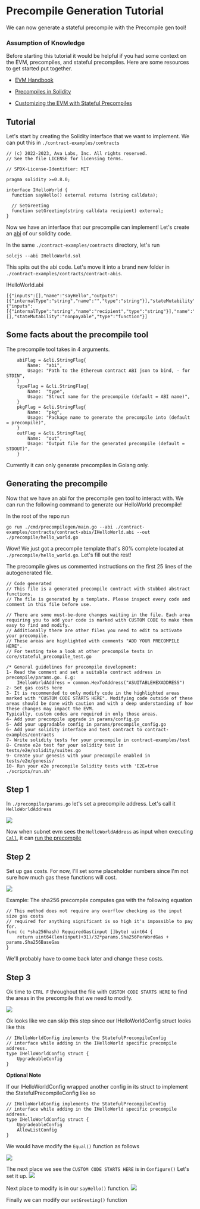 # Precompile Generation Tutorial

We can now generate a stateful precompile with the Precompile gen tool!

### Assumption of Knowledge
Before starting this tutorial it would be helpful if you had some context on the EVM, precompiles, and stateful precompiles. 
Here are some resources to get started put together. 

- [EVM Handbook](https://noxx3xxon.notion.site/noxx3xxon/The-EVM-Handbook-bb38e175cc404111a391907c4975426d)

- [Precompiles in Solidity](https://medium.com/@rbkhmrcr/precompiles-solidity-e5d29bd428c4)

- [Customizing the EVM with Stateful Precompiles](https://medium.com/avalancheavax/customizing-the-evm-with-stateful-precompiles-f44a34f39efd)

 
## Tutorial

Let's start by creating the Solidity interface that we want to implement. We can put this  in `./contract-examples/contracts`

```
// (c) 2022-2023, Ava Labs, Inc. All rights reserved.
// See the file LICENSE for licensing terms.

// SPDX-License-Identifier: MIT

pragma solidity >=0.8.0;

interface IHelloWorld {
  function sayHello() external returns (string calldata);

  // SetGreeting
  function setGreeting(string calldata recipient) external;
}
```

Now we have an interface that our precompile can implement!
Let's create an [abi](https://docs.soliditylang.org/en/v0.8.13/abi-spec.html#:~:text=Contract%20ABI%20Specification-,Basic%20Design,as%20described%20in%20this%20specification.) of our solidity code.

In the same `./contract-examples/contracts` directory, let's run

```
solcjs --abi IHelloWorld.sol
```

This spits out the abi code. Let's move it into a brand new folder in 
`./contract-examples/contracts/contract-abis`. 

IHelloWorld.abi

```
[{"inputs":[],"name":"sayHello","outputs":[{"internalType":"string","name":"","type":"string"}],"stateMutability":"nonpayable","type":"function"},{"inputs":[{"internalType":"string","name":"recipient","type":"string"}],"name":"setGreeting","outputs":[],"stateMutability":"nonpayable","type":"function"}]
```


## Some facts about the precompile tool

The precompile tool takes in 4 arguments. 
```
	abiFlag = &cli.StringFlag{
		Name:  "abi",
		Usage: "Path to the Ethereum contract ABI json to bind, - for STDIN",
	}
	typeFlag = &cli.StringFlag{
		Name:  "type",
		Usage: "Struct name for the precompile (default = ABI name)",
	}
	pkgFlag = &cli.StringFlag{
		Name:  "pkg",
		Usage: "Package name to generate the precompile into (default = precompile)",
	}
	outFlag = &cli.StringFlag{
		Name:  "out",
		Usage: "Output file for the generated precompile (default = STDOUT)",
	}
```

Currently it can only generate precompiles in Golang only.  


## Generating the precompile 

Now that we have an abi for the precompile gen tool to interact with. We can run the following command to generate our HelloWorld precompile!


In the root of the repo run 
```
go run ./cmd/precompilegen/main.go --abi ./contract-examples/contracts/contract-abis/IHelloWorld.abi --out ./precompile/hello_world.go
```

Wow! We just got a precompile template that's 80% complete located at `./precompile/hello_world.go`. Let's fill out the rest!

The precompile gives us commented instructions on the first 25 lines of the autogenerated file. 

```
// Code generated
// This file is a generated precompile contract with stubbed abstract functions.
// The file is generated by a template. Please inspect every code and comment in this file before use.

// There are some must-be-done changes waiting in the file. Each area requiring you to add your code is marked with CUSTOM CODE to make them easy to find and modify.
// Additionally there are other files you need to edit to activate your precompile.
// These areas are highlighted with comments "ADD YOUR PRECOMPILE HERE".
// For testing take a look at other precompile tests in core/stateful_precompile_test.go

/* General guidelines for precompile development:
1- Read the comment and set a suitable contract address in precompile/params.go. E.g:
	IHelloWorldAddress = common.HexToAddress("ASUITABLEHEXADDRESS")
2- Set gas costs here
3- It is recommended to only modify code in the highlighted areas marked with "CUSTOM CODE STARTS HERE". Modifying code outside of these areas should be done with caution and with a deep understanding of how these changes may impact the EVM.
Typically, custom codes are required in only those areas.
4- Add your precompile upgrade in params/config.go
5- Add your upgradable config in params/precompile_config.go
6- Add your solidity interface and test contract to contract-examples/contracts
7- Write solidity tests for your precompile in contract-examples/test
8- Create e2e test for your solidity test in tests/e2e/solidity/suites.go
9- Create your genesis with your precompile enabled in tests/e2e/genesis/
10- Run your e2e precompile Solidity tests with 'E2E=true ./scripts/run.sh'
```

## Step 1 

In `./precompile/params.go` let's set a precompile address. Let's call it  `HelloWorldAddress` 

![](2022-08-24-16-45-48.png)

Now when subnet evm sees the `HelloWorldAddress` as input when executing [`Call`](https://github.com/ava-labs/subnet-evm/blob/master/core/vm/evm.go#L222), it can [run the precompile](https://github.com/ava-labs/subnet-evm/blob/master/core/vm/evm.go#L271-L272)


## Step 2 
Set up gas costs. For now, I'll set some placeholder numbers since I'm not sure how much gas these functions will cost. 

![](2022-08-24-16-31-24.png)

Example: 
The sha256 precompile computes gas with the following equation
```
// This method does not require any overflow checking as the input size gas costs
// required for anything significant is so high it's impossible to pay for.
func (c *sha256hash) RequiredGas(input []byte) uint64 {
	return uint64(len(input)+31)/32*params.Sha256PerWordGas + params.Sha256BaseGas
}
```


We'll probably have to come back later and change these costs. 

## Step 3

Ok time to `CTRL F` throughout the file with `CUSTOM CODE STARTS HERE` to find the areas in the precompile that we need to modify. 

![](2022-08-24-16-51-52.png)

Ok looks like we can skip this step since our IHelloWorldConfig struct looks like this 
```
// IHelloWorldConfig implements the StatefulPrecompileConfig
// interface while adding in the IHelloWorld specific precompile address.
type IHelloWorldConfig struct {
	UpgradeableConfig
}
```

**Optional Note** 

If our IHelloWorldConfig wrapped another config in its struct  to implement the StatefulPrecompileConfig
like so 

```
// IHelloWorldConfig implements the StatefulPrecompileConfig
// interface while adding in the IHelloWorld specific precompile address.
type IHelloWorldConfig struct {
	UpgradeableConfig
    AllowListConfig
}
```

We would have modify the `Equal()` function as follows 

![](2022-08-24-17-01-37.png)


The next place we see the `CUSTOM CODE STARTS HERE` is in `Configure()`
Let's set it up. 
![](2022-08-24-17-15-01.png)


Next place to modify is in our `sayHello()` function.
![](2022-08-24-17-25-53.png)

Finally we can modify our `setGreeting()` function 











